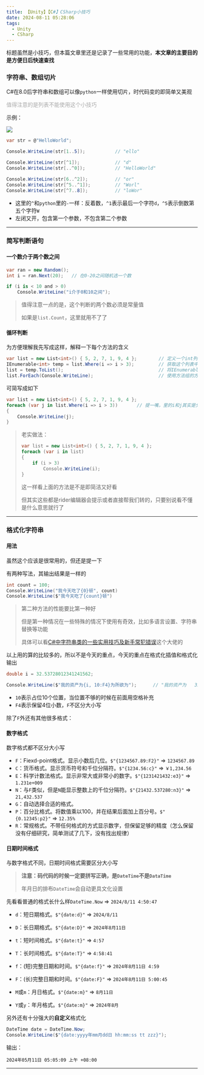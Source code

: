 ```yaml
---
title: 【Unity】【C#】CSharp小技巧
date: 2024-08-11 05:28:06
tags:
  - Unity
  - CSharp
---
```


标题虽然是小技巧，但本篇文章里还是记录了一些常用的功能，**本文章的主要目的是方便日后快速查找**



### 字符串、数组切片

C#在8.0后字符串和数组可以像`python`一样使用切片，时代码变的即简单又美观

<font color="DarkGray">值得注意的是列表不能使用这个小技巧</font>

示例：

<img class="half" src="/../images/unity/CSharp小技巧/HelloWorld.png"></img>

```C#
var str = @"HelloWorld";

Console.WriteLine(str[1..5]);			// "ello"

Console.WriteLine(str[^1]);				// "d"
Console.WriteLine(str[..^0]);			// "HelloWorld"

Console.WriteLine(str[6..^2]);			// "or"
Console.WriteLine(str[^5..^1]);			// "Worl"
Console.WriteLine(str[^7..8]);			// "loWor"
```

- 这里的`^`和`python`里的`-`一样：反着数，`^1`表示最后一个字符`d`，`^5`表示倒数第五个字符`W`
- 左闭又开，包含第一个参数，不包含第二个参数



---

### 简写判断语句

#### 一个数介于两个数之间

```C#
var ran = new Random();
int i = ran.Next(20);	// 在0-20之间随机选一个数

if (i is < 10 and > 0)
    Console.WriteLine("i介于0和10之间");
```

> 值得注意一点的是，这个判断的两个数必须是常量值
>
> 如果是`list.Count`，这里就用不了了

#### 循环判断

为方便理解我先写成这样，解释一下每个方法的含义

```C#
var list = new List<int>() { 5, 2, 7, 1, 9, 4 };		// 定义一个int列表
IEnumerable<int> temp = list.Where(i => i > 3);			// 获取这个列表中大于3的元素的IEnumerable<int>枚举
list = temp.ToList();									// 将IEnumerable<int>枚举转换成列表
list.ForEach(Console.WriteLine);						// 使用方法组的方式逐个打印结果
```

可简写成如下

```C#
var list = new List<int>() { 5, 2, 7, 1, 9, 4 };
foreach (var j in list.Where(i => i > 3))		// 提一嘴，里的i和j其实是分隔开的，并不会相互影响，j可以写成i
{
    Console.WriteLine(j);
}
```

> 老实做法：
>
> ```c#
> var list = new List<int>() { 5, 2, 7, 1, 9, 4 };
> foreach (var i in list)
> {
>     if (i > 3)
>         Console.WriteLine(i);
> }
> ```
>
> 这一样看上面的方法是不是即简洁又好看
>
> 但其实这些都是rider编辑器会提示或者直接帮我们转的，只要别说看不懂是什么意思就行了






---

### 格式化字符串

#### 用法

虽然这个应该是很常用的，但还是提一下

有两种写法，其输出结果是一样的

```C#
int count = 100;
Console.WriteLine("我今天吃了{0}顿", count)
Console.WriteLine($"我今天吃了{count}顿")
```

> 第二种方法的性能要比第一种好 
>
> 但是第一种情况在一些特殊的情况下使用有奇效，比如多语言设置、字符串替换等功能
>
> 具体可以看[C#中字符串类的一些实用技巧及新手常犯错误](https://www.bilibili.com/video/BV1mx4y1x7JR?t=1584.4)这个大佬的

以上用的算的比较多的，所以不是今天的重点，今天的重点在格式化插值和格式化输出

```C#
double i = 32.53728012341241562;

Console.WriteLine($"我的资产为{i, 10:F4}为所欲为");		// "我的资产为   32.5373为所欲为"
```

- `10`表示占位10个位置，当位置不够的时候在前面用空格补充
- `F4`表示保留4位小数，`F`不区分大小写

除了`F`外还有其他很多格式：

#### 数字格式

数字格式都不区分大小写

- `F`：Fiexd-point格式。显示小数后几位。`$"{1234567.89:F2}"` => `1234567.89`
- `C`：货币格式。显示货币符号和千位分隔符。`$"{1234.56:c}"` => `￥1,234.56`
- `E`：科学计数法格式。显示非常大或非常小的数字。`$"{1231421432:e3}"` => `1.231e+009`
- `N`：与`F`类似，但是`N`能显示整数上的千位分隔符。`$"{21432.537280:n3}"` => `21,432.537`
- `G`：自动选择合适的格式。
- `P`：百分比格式。将数值乘以100，并在结果后面加上百分号。`$"{0.12345:p2}"` => `12.35%`
- `R`：常规格式。不带任何格式的方式显示数字，但保留足够的精度（怎么保留没有仔细研究，简单测试了几下，没有找出规律）

#### 日期时间格式

与数字格式不同，日期时间格式需要区分大小写

>  **注意：码代码的时候一定要拼写正确，是`DateTime`不是`DataTime`**
>
> 年月日的排布`DateTime`会自动更具文化设置

先看看普通的格式长什么样`DateTime.Now` => `2024/8/11 4:50:47`

- `d`：短日期格式。`$"{date:d}"` => `2024/8/11`
- `D`：长日期格式。`$"{date:D}"` => `2024年8月11日`
- `t`：短时间格式。`$"{date:t}"` => `4:57`
- `T`：长时间格式。`$"{date:T}"` => `4:58:41`
- `f`：(短)完整日期和时间。`$"{date:f}"` => `2024年8月11日 4:59`

- `F`：(长)完整日期和时间。`$"{date:F}"` => `2024年8月11日 5:00:45`
- `M`或`m`：月日格式。`$"{date:m}"` => `8月11日`
- `Y`或`y`：年月格式。`$"{date:m}"` => `2024年8月`

另外还有十分强大的**自定义**格式化

```C#
DateTime date = DateTime.Now;
Console.WriteLine($"{date:yyyy年mm月dd日 hh:mm:ss tt zzz}");
```

输出：

```shell
2024年05月11日 05:05:09 上午 +08:00
```





---













